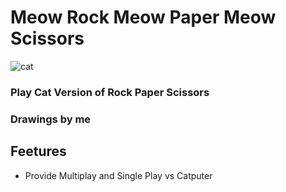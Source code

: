 # Meow Rock Meow Paper Meow Scissors

![cat](https://user-images.githubusercontent.com/43307207/166123959-b6da86e2-fd09-4622-a703-af594ff52285.gif)

### Play Cat Version of Rock Paper Scissors
### Drawings by me

## Feetures
* Provide Multiplay and Single Play vs Catputer
